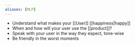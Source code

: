 ```yaml
---
aliases: [MLP]
---
```


- Understand what makes your [[User]] [[happiness|happy]]
- When and how will your user use the [[product]]?
- Speak with your user in the way they expect, tone-wise
- Be friendly in the worst moments
